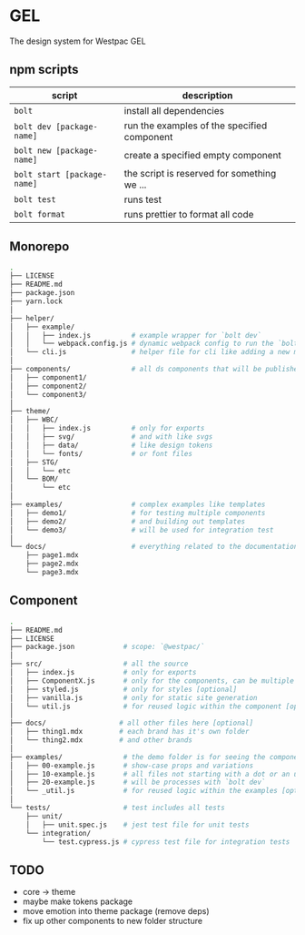 # GEL

The design system for Westpac GEL

## npm scripts

| script                      | description                                 |
| --------------------------- | ------------------------------------------- |
| `bolt`                      | install all dependencies                    |
| `bolt dev [package-name]`   | run the examples of the specified component |
| `bolt new [package-name]`   | create a specified empty component          |
| `bolt start [package-name]` | the script is reserved for something we ... |
| `bolt test`                 | runs test                                   |
| `bolt format`               | runs prettier to format all code            |

## Monorepo

```sh
.
├── LICENSE
├── README.md
├── package.json
├── yarn.lock
│
├── helper/
│   ├── example/
│   │   ├── index.js          # example wrapper for `bolt dev`
│   │   └── webpack.config.js # dynamic webpack config to run the `bolt dev` task
│   └── cli.js                # helper file for cli like adding a new module
│
├── components/               # all ds components that will be published
│   ├── component1/
│   ├── component2/
│   └── component3/
│
├── theme/
│   ├── WBC/
│   │   ├── index.js          # only for exports
│   │   ├── svg/              # and with like svgs
│   │   ├── data/             # like design tokens
│   │   └── fonts/            # or font files
│   ├── STG/
│   │   └── etc
│   └── BOM/
│       └── etc
│
├── examples/                 # complex examples like templates
│   ├── demo1/                # for testing multiple components
│   ├── demo2/                # and building out templates
│   └── demo3/                # will be used for integration test
│
└── docs/                     # everything related to the documentation site
    ├── page1.mdx
    ├── page2.mdx
    └── page3.mdx
```

## Component

```sh
.
├── README.md
├── LICENSE
├── package.json            # scope: `@westpac/`
│
├── src/                    # all the source
│   ├── index.js            # only for exports
│   ├── ComponentX.js       # only for the components, can be multiple files
│   ├── styled.js           # only for styles [optional]
│   ├── vanilla.js          # only for static site generation
│   └── util.js             # for reused logic within the component [optional]
│
├── docs/                  # all other files here [optional]
│   ├── thing1.mdx         # each brand has it's own folder
│   └── thing2.mdx         # and other brands
│
├── examples/               # the demo folder is for seeing the components in action
│   ├── 00-example.js       # show-case props and variations
│   ├── 10-example.js       # all files not starting with a dot or an underscore
│   ├── 20-example.js       # will be processes with `bolt dev`
│   └── _util.js            # for reused logic within the examples [optional]
│
└── tests/                  # test includes all tests
    ├── unit/
    │   ├── unit.spec.js    # jest test file for unit tests
    └── integration/
        └── test.cypress.js # cypress test file for integration tests
```

## TODO

- core -> theme
- maybe make tokens package
- move emotion into theme package (remove deps)
- fix up other components to new folder structure
